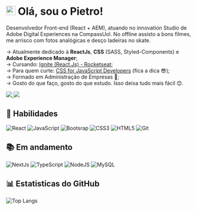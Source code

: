 

# <img src="https://media.giphy.com/media/hvRJCLFzcasrR4ia7z/giphy.gif" height="25px"> Olá, sou o Pietro!

Desenvolvedor Front-end (React + AEM), atuando no innovation Studio de Adobe Digital Experiences na CompassUol. No offline assisto a bons filmes, me arrisco com fotos analógicas e desço ladeiras no skate.


  &#8594; Atualmente dedicado à <strong>ReactJs</strong>, <strong>CSS</strong> (SASS, Styled-Components) e <strong>Adobe Experience Manager</strong>;
  <br>
  &#8594; Cursando: <a href="https://efficient-sloth-d85.notion.site/Trilha-ReactJS-91f1cc0daab04177b425c9386f1c07da">Ignite (React.Js) - Rocketseat</a>;
  <br>
  &#8594; Para quem curte: <a href="https://courses.joshwcomeau.com/css-for-js">CSS for JavaScript Developers</a> (fica a dica 😎);
  <br>
  &#8594; Formado em Administração de Empresas 📓;
  <br>
  &#8594; Gosto do que faço, gosto do que estudo. Isso deixa tudo mais fácil 😊.

  <div  align="left">
  <a href= "mailto:weg.pietro@gmail.com" title="weg.pietro@gmail.com">
    <img src="https://img.shields.io/badge/-Gmail-%23333?style=for-the-badge&logo=gmail&logoColor=white" target="_blank">
  </a>
  <a href="https://www.linkedin.com/in/pwsera/" target="_blank" title="pwsera">
    <img src="https://img.shields.io/badge/-LinkedIn-%230077B5?style=for-the-badge&logo=linkedin&logoColor=white" target="_blank">
  </a> 
</div>


## :rocket: Habilidades
![React](https://img.shields.io/badge/React-20232A?style=for-the-badge&logo=react&logoColor=61DAFB)
![JavaScript](https://img.shields.io/badge/-JavaScript-%23323330?style=for-the-badge&logo=javascript)
![Bootsrap](https://img.shields.io/badge/Bootstrap-563D7C?style=for-the-badge&logo=bootstrap&logoColor=white)
![CSS3](https://img.shields.io/badge/css3-%231572B6.svg?style=for-the-badge&logo=css3&logoColor=white)
![HTML5](https://img.shields.io/badge/html5-%23E34F26.svg?style=for-the-badge&logo=html5&logoColor=white)
![Git](https://img.shields.io/badge/git-%23F05033.svg?style=for-the-badge&logo=git&logoColor=white)


## :books: Em andamento
![NextJs](https://img.shields.io/badge/next.js-000000?style=for-the-badge&logo=nextdotjs&logoColor=white)
![TypeScript](https://img.shields.io/badge/typescript-%23007ACC.svg?style=for-the-badge&logo=typescript&logoColor=white)
![NodeJS](https://img.shields.io/badge/node.js-6DA55F?style=for-the-badge&logo=node.js&logoColor=white)
![MySQL](https://img.shields.io/badge/mysql-%2300f.svg?style=for-the-badge&logo=mysql&logoColor=white)


## :bar_chart: Estatisticas do GitHub
![Top Langs](https://github-readme-stats.vercel.app/api/top-langs/?username=pws-29&hide=TeX&layout=compact&theme=dracula)
